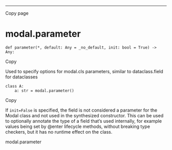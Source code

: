 * * *

Copy page

# modal.parameter

    def parameter(*, default: Any = _no_default, init: bool = True) -> Any:

Copy

Used to specify options for modal.cls parameters, similar to dataclass.field
for dataclasses

    class A:
        a: str = modal.parameter()

Copy

If `init=False` is specified, the field is not considered a parameter for the
Modal class and not used in the synthesized constructor. This can be used to
optionally annotate the type of a field that’s used internally, for example
values being set by @enter lifecycle methods, without breaking type checkers,
but it has no runtime effect on the class.

modal.parameter
